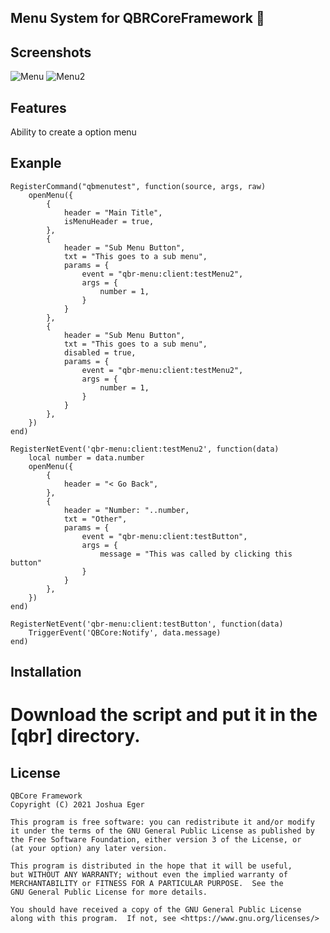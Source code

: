 ## Menu System for QBRCoreFramework 📄

## Screenshots
![Menu](https://cdn.discordapp.com/attachments/1021700112776437760/1183288337700769832/image.png?ex=6587ca24&is=65755524&hm=f9ee59a376ddda94f9e6e3f7e22aa914de5d48d89b14e21bdec40d66b1d46472&)
![Menu2](https://cdn.discordapp.com/attachments/1021700112776437760/1183289410226229338/image.png?ex=6587cb23&is=65755623&hm=aa95a9d46ebd56839cff7d00ce5451fb9933e2a6e9dcbc3592368fb694b15785&)

## Features
Ability to create a option menu

## Exanple
```
RegisterCommand("qbmenutest", function(source, args, raw)
    openMenu({
        {
            header = "Main Title",
            isMenuHeader = true,
        },
        {
            header = "Sub Menu Button",
            txt = "This goes to a sub menu",
            params = {
                event = "qbr-menu:client:testMenu2",
                args = {
                    number = 1,
                }
            }
        },
        {
            header = "Sub Menu Button",
            txt = "This goes to a sub menu",
            disabled = true,
            params = {
                event = "qbr-menu:client:testMenu2",
                args = {
                    number = 1,
                }
            }
        },
    })
end)
```
```
RegisterNetEvent('qbr-menu:client:testMenu2', function(data)
    local number = data.number
    openMenu({
        {
            header = "< Go Back",
        },
        {
            header = "Number: "..number,
            txt = "Other",
            params = {
                event = "qbr-menu:client:testButton",
                args = {
                    message = "This was called by clicking this button"
                }
            }
        },
    })
end)
```
```
RegisterNetEvent('qbr-menu:client:testButton', function(data)
    TriggerEvent('QBCore:Notify', data.message)
end)
```

## Installation

# Download the script and put it in the [qbr] directory.

## License
```
QBCore Framework
Copyright (C) 2021 Joshua Eger

This program is free software: you can redistribute it and/or modify
it under the terms of the GNU General Public License as published by
the Free Software Foundation, either version 3 of the License, or
(at your option) any later version.

This program is distributed in the hope that it will be useful,
but WITHOUT ANY WARRANTY; without even the implied warranty of
MERCHANTABILITY or FITNESS FOR A PARTICULAR PURPOSE.  See the
GNU General Public License for more details.

You should have received a copy of the GNU General Public License
along with this program.  If not, see <https://www.gnu.org/licenses/>
```